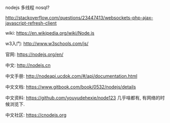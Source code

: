 nodejs 多线程 nosql?



http://stackoverflow.com/questions/23447413/websockets-php-ajax-javascript-refresh-client



wiki: https://en.wikipedia.org/wiki/Node.js

w3入门: http://www.w3schools.com/js/

官网: https://nodejs.org/en/

中文: http://nodejs.cn

中文手册: http://nodeapi.ucdok.com/#/api/documentation.html

中文文档: https://www.gitbook.com/book/0532/nodejs/details

中文资料: https://github.com/youyudehexie/node123
几乎啥都有, 有网络的时候浏览下.

中文社区: https://cnodejs.org